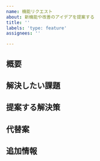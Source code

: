 ```yaml
---
name: 機能リクエスト
about: 新機能や改善のアイデアを提案する
title: ''
labels: 'type: feature'
assignees: ''

---
```


## 概要
<!-- 提案する機能について簡潔に説明してください -->

## 解決したい課題
<!-- この機能がどのような問題を解決するか説明してください -->

## 提案する解決策
<!-- どのように実装すべきか、あなたのアイデアを説明してください -->

## 代替案
<!-- 他に検討した解決策があれば記載してください -->

## 追加情報
<!-- その他、関連する情報やスクリーンショットがあれば添付してください -->